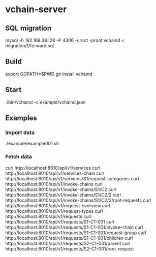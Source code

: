 # vchain-server

## SQL migration
mysql -h 192.168.38.128 -P 4306 -uroot -proot vchaind < migration/1/forward.sql

## Build
export GOPATH=$PWD
go install vchaind

## Start
./bin/vchaind -c example/vchaind.json

## Examples
### Import data
./example/example001.sh

### Fetch data
curl http://localhost:8010/api/v1/services
curl http://localhost:8010/api/v1/services-chain
curl http://localhost:8010/api/v1/services/S1/request-categories
curl http://localhost:8010/api/v1/invoke-chains
curl http://localhost:8010/api/v1/invoke-chains/S1/C2
curl http://localhost:8010/api/v1/invoke-chains/S1/C2/2
curl http://localhost:8010/api/v1/invoke-chains/S1/C2/2/root-requests
curl http://localhost:8010/api/v1/request-overview
curl http://localhost:8010/api/v1/request-types
curl http://localhost:8010/api/v1/requests
curl http://localhost:8010/api/v1/requests/S1-C1-001
curl http://localhost:8010/api/v1/requests/S1-C1-001/invoke-chain
curl http://localhost:8010/api/v1/requests/S1-C1-001/request-group
curl http://localhost:8010/api/v1/requests/S1-C1-001/children
curl http://localhost:8010/api/v1/requests/S2-C1-001/parent
curl http://localhost:8010/api/v1/requests/S2-C1-001/root-request
